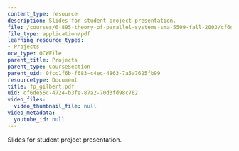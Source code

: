```yaml
---
content_type: resource
description: Slides for student project presentation.
file: /courses/6-895-theory-of-parallel-systems-sma-5509-fall-2003/cf6de56c4724b3fe87a270d3fd98c762_fp_gilbert.pdf
file_type: application/pdf
learning_resource_types:
- Projects
ocw_type: OCWFile
parent_title: Projects
parent_type: CourseSection
parent_uid: 0fcc1f6b-f683-c4ec-4863-7a5a7625fb99
resourcetype: Document
title: fp_gilbert.pdf
uid: cf6de56c-4724-b3fe-87a2-70d3fd98c762
video_files:
  video_thumbnail_file: null
video_metadata:
  youtube_id: null
---
```

Slides for student project presentation.

